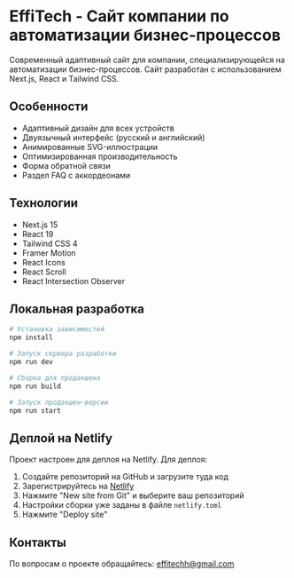 # EffiTech - Сайт компании по автоматизации бизнес-процессов

Современный адаптивный сайт для компании, специализирующейся на автоматизации бизнес-процессов. Сайт разработан с использованием Next.js, React и Tailwind CSS.

## Особенности

- Адаптивный дизайн для всех устройств
- Двуязычный интерфейс (русский и английский)
- Анимированные SVG-иллюстрации
- Оптимизированная производительность
- Форма обратной связи
- Раздел FAQ с аккордеонами

## Технологии

- Next.js 15
- React 19
- Tailwind CSS 4
- Framer Motion
- React Icons
- React Scroll
- React Intersection Observer

## Локальная разработка

```bash
# Установка зависимостей
npm install

# Запуск сервера разработки
npm run dev

# Сборка для продакшена
npm run build

# Запуск продакшен-версии
npm run start
```

## Деплой на Netlify

Проект настроен для деплоя на Netlify. Для деплоя:

1. Создайте репозиторий на GitHub и загрузите туда код
2. Зарегистрируйтесь на [Netlify](https://www.netlify.com/)
3. Нажмите "New site from Git" и выберите ваш репозиторий
4. Настройки сборки уже заданы в файле `netlify.toml`
5. Нажмите "Deploy site"

## Контакты

По вопросам о проекте обращайтесь: effitechh@gmail.com
